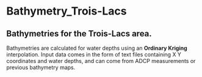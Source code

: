 # Bathymetry_Trois-Lacs
Bathymetries for the Trois-Lacs area.
---

Bathymetries are calculated for water depths using an **Ordinary Kriging** interpolation. Input data comes in the form of text files containing X Y coordinates and water depths, and can come from ADCP measurements or previous bathymetry maps. 
